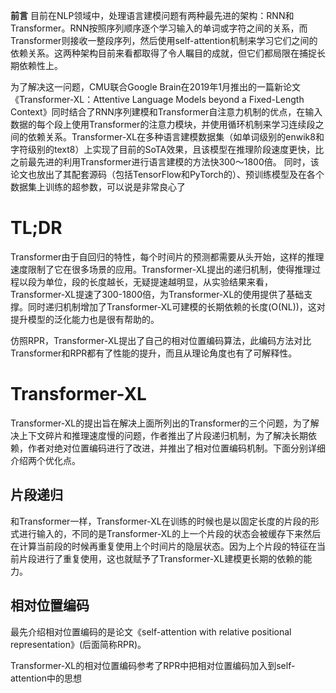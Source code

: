 **前言**
目前在NLP领域中，处理语言建模问题有两种最先进的架构：RNN和Transformer。RNN按照序列顺序逐个学习输入的单词或字符之间的关系，而Transformer则接收一整段序列，然后使用self-attention机制来学习它们之间的依赖关系。这两种架构目前来看都取得了令人瞩目的成就，但它们都局限在捕捉长期依赖性上。

为了解决这一问题，CMU联合Google Brain在2019年1月推出的一篇新论文《Transformer-XL：Attentive Language Models beyond a Fixed-Length Context》同时结合了RNN序列建模和Transformer自注意力机制的优点，在输入数据的每个段上使用Transformer的注意力模块，并使用循环机制来学习连续段之间的依赖关系。Transformer-XL在多种语言建模数据集（如单词级别的enwik8和字符级别的text8）上实现了目前的SoTA效果，且该模型在推理阶段速度更快，比之前最先进的利用Transformer进行语言建模的方法快300～1800倍。 同时，该论文也放出了其配套源码（包括TensorFlow和PyTorch的）、预训练模型及在各个数据集上训练的超参数，可以说是非常良心了

# TL;DR
Transformer由于自回归的特性，每个时间片的预测都需要从头开始，这样的推理速度限制了它在很多场景的应用。Transformer-XL提出的递归机制，使得推理过程以段为单位，段的长度越长，无疑提速越明显，从实验结果来看，Transformer-XL提速了300-1800倍，为Transformer-XL的使用提供了基础支撑。同时递归机制增加了Transformer-XL可建模的长期依赖的长度(O(NL))，这对提升模型的泛化能力也是很有帮助的。

仿照RPR，Transformer-XL提出了自己的相对位置编码算法，此编码方法对比Transformer和RPR都有了性能的提升，而且从理论角度也有了可解释性。

# Transformer-XL

Transformer-XL的提出旨在解决上面所列出的Transformer的三个问题，为了解决上下文碎片和推理速度慢的问题，作者推出了片段递归机制，为了解决长期依赖，作者对绝对位置编码进行了改进，并推出了相对位置编码机制。下面分别详细介绍两个优化点。

## 片段递归
和Transformer一样，Transformer-XL在训练的时候也是以固定长度的片段的形式进行输入的，不同的是Transformer-XL的上一个片段的状态会被缓存下来然后在计算当前段的时候再重复使用上个时间片的隐层状态。因为上个片段的特征在当前片段进行了重复使用，这也就赋予了Transformer-XL建模更长期的依赖的能力。

## 相对位置编码

最先介绍相对位置编码的是论文《self-attention with relative positional representation》(后面简称RPR)。

Transformer-XL的相对位置编码参考了RPR中把相对位置编码加入到self-attention中的思想

